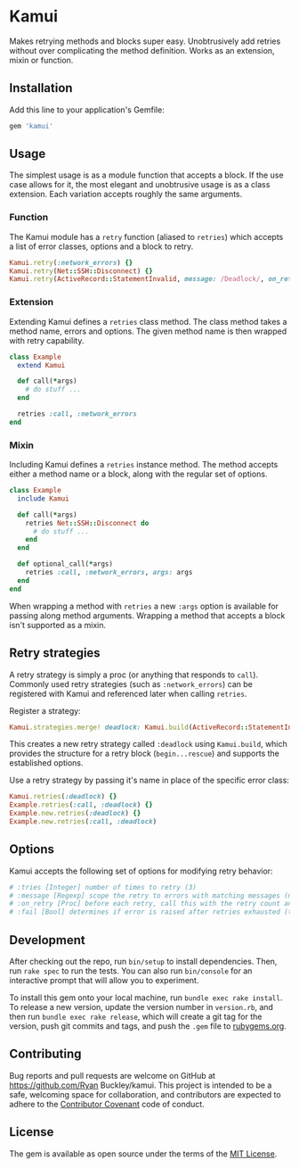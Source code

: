 # Kamui

Makes retrying methods and blocks super easy. Unobtrusively add retries without over complicating the method definition. Works as an extension, mixin or function.

## Installation

Add this line to your application's Gemfile:

```ruby
gem 'kamui'
```

## Usage

The simplest usage is as a module function that accepts a block. If the use case allows for it, the most elegant and unobtrusive usage is as a class extension. Each variation accepts roughly the same arguments.

### Function

The Kamui module has a `retry` function (aliased to `retries`) which accepts a list of error classes, options and a block to retry.

```ruby
Kamui.retry(:network_errors) {}
Kamui.retry(Net::SSH::Disconnect) {}
Kamui.retry(ActiveRecord::StatementInvalid, message: /Deadlock/, on_retry: proc { |attempts| sleep 0.1 * attempts }) {}
```

### Extension

Extending Kamui defines a `retries` class method. The class method takes a method name, errors and options. The given method name is then wrapped with retry capability.

```ruby
class Example
  extend Kamui

  def call(*args)
    # do stuff ...
  end

  retries :call, :network_errors
end
```

### Mixin

Including Kamui defines a `retries` instance method. The method accepts either a method name or a block, along with the regular set of options.

```ruby
class Example
  include Kamui

  def call(*args)
    retries Net::SSH::Disconnect do
      # do stuff ...
    end
  end

  def optional_call(*args)
    retries :call, :network_errors, args: args
  end
end
```

When wrapping a method with `retries` a new `:args` option is available for passing along method arguments. Wrapping a method that accepts a block isn't supported as a mixin.

## Retry strategies

A retry strategy is simply a proc (or anything that responds to `call`). Commonly used retry strategies (such as `:network_errors`) can be registered with Kamui and referenced later when calling `retries`.

Register a strategy:

```ruby
Kamui.strategies.merge! deadlock: Kamui.build(ActiveRecord::StatementInvalid, tries: 10, message: /Deadlock/, on_retry: proc { |n| sleep 1 * n })
```

This creates a new retry strategy called `:deadlock` using `Kamui.build`, which provides the structure for a retry block (`begin...rescue`) and supports the established options.

Use a retry strategy by passing it's name in place of the specific error class:

```ruby
Kamui.retries(:deadlock) {}
Example.retries(:call, :deadlock) {}
Example.new.retries(:deadlock) {}
Example.new.retries(:call, :deadlock)
```

## Options

Kamui accepts the following set of options for modifying retry behavior:

```ruby
# :tries [Integer] number of times to retry (3)
# :message [Regexp] scope the retry to errors with matching messages (nil)
# :on_retry [Proc] before each retry, call this with the retry count and error, e.g. sleep 2*n (nil)
# :fail [Bool] determines if error is raised after retries exhausted (true)
```

## Development

After checking out the repo, run `bin/setup` to install dependencies. Then, run `rake spec` to run the tests. You can also run `bin/console` for an interactive prompt that will allow you to experiment.

To install this gem onto your local machine, run `bundle exec rake install`. To release a new version, update the version number in `version.rb`, and then run `bundle exec rake release`, which will create a git tag for the version, push git commits and tags, and push the `.gem` file to [rubygems.org](https://rubygems.org).

## Contributing

Bug reports and pull requests are welcome on GitHub at https://github.com/Ryan Buckley/kamui. This project is intended to be a safe, welcoming space for collaboration, and contributors are expected to adhere to the [Contributor Covenant](http://contributor-covenant.org) code of conduct.


## License

The gem is available as open source under the terms of the [MIT License](http://opensource.org/licenses/MIT).

